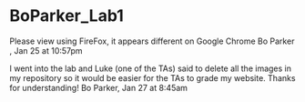 # BoParker_Lab1


Please view using FireFox, it appears different on Google Chrome
Bo Parker , Jan 25 at 10:57pm


I went into the lab and Luke (one of the TAs) said to delete all the images in my repository so it would be easier for the TAs to grade my website. Thanks for understanding!
Bo Parker, Jan 27 at 8:45am
